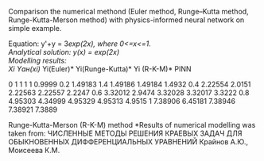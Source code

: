 Comparison the numerical methond (Euler method, Runge–Kutta method, 
Runge-Kutta-Merson method) with physics-informed neural network on simple example.<div>
Equation: y'+y = 3*exp(2x), where 0<=x<=1.<div>
Analytical solution: y(x) = exp(2x) <div>
Modelling results: <div>
Xi   Yан(xi)*     Yi(Euler)*    Yi(Runge-Kutta)*    Yi (R-K-M)*     PINN

 0     1           1               1                 1              0.9999
0.2    1.49183     1.4             1.49186           1.49184        1.4932
0.4    2.22554     2.0151          2.22563           2.22557        2.2247
0.6    3.32012     2.9474          3.32028           3.32017        3.3222
0.8    4.95303     4.34999         4.95329           4.95313        4.9515
 1     7.38906     6.45181         7.38946           7.38921        7.3889

Runge-Kutta-Merson (R-K-M) method
*Results of numerical modelling was taken from:
ЧИСЛЕННЫЕ МЕТОДЫ РЕШЕНИЯ КРАЕВЫХ ЗАДАЧ ДЛЯ ОБЫКНОВЕННЫХ
ДИФФЕРЕНЦИАЛЬНЫХ УРАВНЕНИЙ Крайнов А.Ю., Моисеева К.М.
